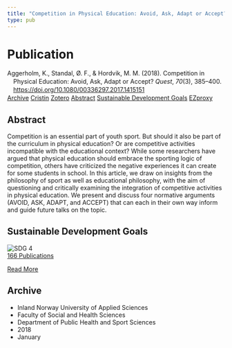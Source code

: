 ```yaml
---
title: "Competition in Physical Education: Avoid, Ask, Adapt or Accept?"
type: pub
---
```

<h1>Publication</h1>
<article id="csl-bib-container-B45C48PV" class="csl-bib-container">
  <div class="csl-bib-body" style="line-height: 1.35; padding-left: 1em; text-indent:-1em;">
  <div class="csl-entry">Aggerholm, K., Standal, &#xD8;. F., &amp; Hordvik, M. M. (2018). Competition in Physical Education: Avoid, Ask, Adapt or Accept? <i>Quest</i>, <i>70</i>(3), 385&#x2013;400. <a href="https://doi.org/10.1080/00336297.2017.1415151">https://doi.org/10.1080/00336297.2017.1415151</a></div>
</div>
  <div class="csl-bib-buttons">
    <a href="#taxonomy-article-B45C48PV" class="csl-bib-button">Archive</a>
    <a href="https://app.cristin.no/results/show.jsf?id=1551358" alt="Cristin URL" class="csl-bib-button">Cristin</a>
    <a href="http://zotero.org/groups/5022929/items/B45C48PV" alt="Zotero URL" class="csl-bib-button">Zotero</a>
    <a href="#abstract-article-B45C48PV" class="csl-bib-button">Abstract</a>
    <a href="#sdg-article-B45C48PV" class="csl-bib-button">Sustainable Development Goals</a>
    <a href="http://ezproxy.inn.no/login?url=https://doi.org/10.1080/00336297.2017.1415151" class="csl-bib-button">EZproxy</a>
  </div>
  <div id="csl-bib-meta-container-B45C48PV"></div>
</article>
<div id="csl-bib-meta-B45C48PV" class="csl-bib-meta">
  <article id="abstract-article-B45C48PV" class="abstract-article">
    <h1>Abstract</h1>
    Competition is an essential part of youth sport. But should it also be part of the curriculum in physical education? Or are competitive activities incompatible with the educational context? While some researchers have argued that physical education should embrace the sporting logic of competition, others have criticized the negative experiences it can create for some students in school. In this article, we draw on insights from the philosophy of sport as well as educational philosophy, with the aim of questioning and critically examining the integration of competitive activities in physical education. We present and discuss four normative arguments (AVOID, ASK, ADAPT, and ACCEPT) that can each in their own way inform and guide future talks on the topic.
  </article>
  <article id="sdg-article-B45C48PV" class="sdg-article">
    <h1>Sustainable Development Goals</h1>
    <div class="sdg-container"><div id="sdg4" class="sdg">
<img src="{{< params subfolder >}}images/sdg/sdg04_en.png" class="image" alt="SDG 4">
<div class="sdg-overlay">
<a href="{{< params subfolder >}}en/archive/?sdg=4#archive" class="sdg-publication-count"><span>166</span> Publications</a>
<p><a href="https://sdgs.un.org/goals/goal4" class="sdg-read-more">Read More</a></p>
</div>
</div></div>
  </article>
  <article id="taxonomy-article-B45C48PV" class="taxonomy-article">
    <h1>Archive</h1>
    <ul>
      <li>Inland Norway University of Applied Sciences</li>
      <li>Faculty of Social and Health Sciences</li>
      <li>Department of Public Health and Sport Sciences</li>
      <li>2018</li>
      <li>January</li>
    </ul>
  </article>
</div>
